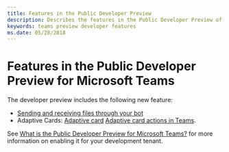 ```yaml
---
title: Features in the Public Developer Preview
description: Describes the features in the Public Developer Preview of Microsoft Teams
keywords: teams preview developer features
ms.date: 05/28/2018
---
```

# Features in the Public Developer Preview for Microsoft Teams

The developer preview includes the following new feature:

* [Sending and receiving files through your bot](~/concepts/bots/bots-files)
* Adaptive Cards: [Adaptive card](~/concepts/cards/cards-reference#adaptive-card-supported-in-developer-preview-only) [Adaptive card actions in Teams](~/concepts/cards/cards-actions#adaptive-card-actions-supported-in-developer-preview-only).

See [What is the Public Developer Preview for Microsoft Teams?](~/resources/general/developer-preview) for more information on enabling it for your development tenant.
